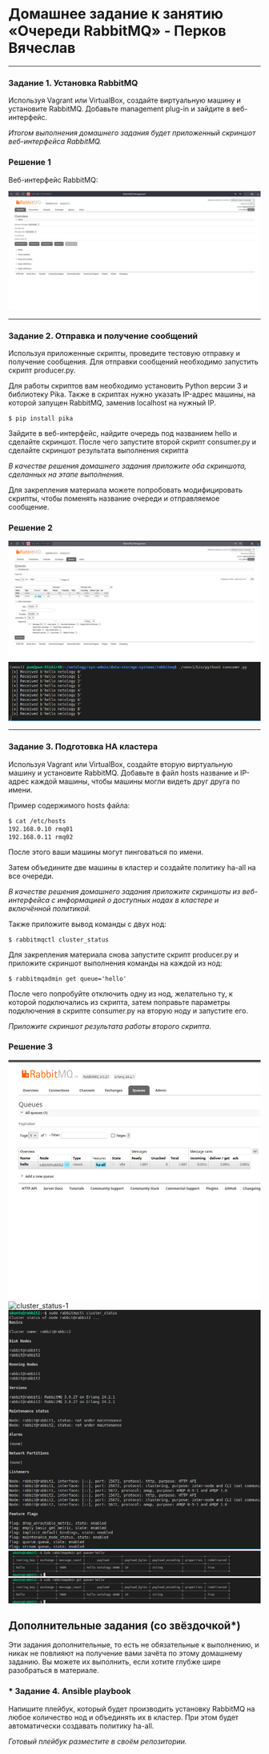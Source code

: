 # Домашнее задание к занятию  «Очереди RabbitMQ» - Перков Вячеслав

---

### Задание 1. Установка RabbitMQ

Используя Vagrant или VirtualBox, создайте виртуальную машину и установите RabbitMQ.
Добавьте management plug-in и зайдите в веб-интерфейс.

*Итогом выполнения домашнего задания будет приложенный скриншот веб-интерфейса RabbitMQ.*



### Решение 1
Веб-интерфейс RabbitMQ:   

![rabbit](https://github.com/vyacheslav-PA/netology/blob/a5e1306437e3c9977ef718724ab9adcea58dd189/sys-admin/data-storage-systems/rabbitmq/img/img-rabbit-1.png)

---

### Задание 2. Отправка и получение сообщений

Используя приложенные скрипты, проведите тестовую отправку и получение сообщения.
Для отправки сообщений необходимо запустить скрипт producer.py.

Для работы скриптов вам необходимо установить Python версии 3 и библиотеку Pika.
Также в скриптах нужно указать IP-адрес машины, на которой запущен RabbitMQ, заменив localhost на нужный IP.


```shell script
$ pip install pika

```

Зайдите в веб-интерфейс, найдите очередь под названием hello и сделайте скриншот.
После чего запустите второй скрипт consumer.py и сделайте скриншот результата выполнения скрипта

*В качестве решения домашнего задания приложите оба скриншота, сделанных на этапе выполнения.*

Для закрепления материала можете попробовать модифицировать скрипты, чтобы поменять название очереди и отправляемое сообщение.


### Решение 2

![producer](https://github.com/vyacheslav-PA/netology/blob/a5e1306437e3c9977ef718724ab9adcea58dd189/sys-admin/data-storage-systems/rabbitmq/img/img-rabbit-prod-1.png)
![consumer](https://github.com/vyacheslav-PA/netology/blob/a5e1306437e3c9977ef718724ab9adcea58dd189/sys-admin/data-storage-systems/rabbitmq/img/img-rabbit-consumer-1.png)

---

### Задание 3. Подготовка HA кластера

Используя Vagrant или VirtualBox, создайте вторую виртуальную машину и установите RabbitMQ.
Добавьте в файл hosts название и IP-адрес каждой машины, чтобы машины могли видеть друг друга по имени.

Пример содержимого hosts файла:
```shell script
$ cat /etc/hosts
192.168.0.10 rmq01
192.168.0.11 rmq02
```
После этого ваши машины могут пинговаться по имени.

Затем объедините две машины в кластер и создайте политику ha-all на все очереди.

*В качестве решения домашнего задания приложите скриншоты из веб-интерфейса с информацией о доступных нодах в кластере и включённой политикой.*

Также приложите вывод команды с двух нод:

```shell script
$ rabbitmqctl cluster_status
```

Для закрепления материала снова запустите скрипт producer.py и приложите скриншот выполнения команды на каждой из нод:

```shell script
$ rabbitmqadmin get queue='hello'
```

После чего попробуйте отключить одну из нод, желательно ту, к которой подключались из скрипта, затем поправьте параметры подключения в скрипте consumer.py на вторую ноду и запустите его.

*Приложите скриншот результата работы второго скрипта.*

### Решение 3
![cluster_status-0](https://github.com/vyacheslav-PA/netology/blob/a5e1306437e3c9977ef718724ab9adcea58dd189/sys-admin/data-storage-systems/rabbitmq/img/img-rabbit-cluster-0.png)
![cluster_status-1]()
![cluster_status-2](https://github.com/vyacheslav-PA/netology/blob/a5e1306437e3c9977ef718724ab9adcea58dd189/sys-admin/data-storage-systems/rabbitmq/img/img-rabbit-cluster-2.png)
![get_queue-1](https://github.com/vyacheslav-PA/netology/blob/a5e1306437e3c9977ef718724ab9adcea58dd189/sys-admin/data-storage-systems/rabbitmq/img/img-rabbit-get_queue-1.png)
![get_queue-2](https://github.com/vyacheslav-PA/netology/blob/a5e1306437e3c9977ef718724ab9adcea58dd189/sys-admin/data-storage-systems/rabbitmq/img/img-rabbit-get_queue-2.png)


## Дополнительные задания (со звёздочкой*)
Эти задания дополнительные, то есть не обязательные к выполнению, и никак не повлияют на получение вами зачёта по этому домашнему заданию. Вы можете их выполнить, если хотите глубже шире разобраться в материале.

### * Задание 4. Ansible playbook

Напишите плейбук, который будет производить установку RabbitMQ на любое количество нод и объединять их в кластер.
При этом будет автоматически создавать политику ha-all.

*Готовый плейбук разместите в своём репозитории.*